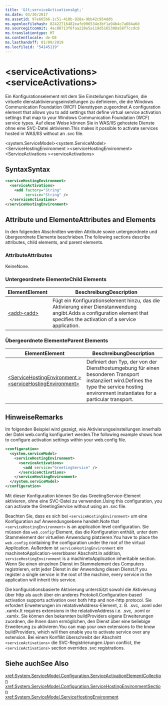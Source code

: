 ```yaml
---
title: '&lt;serviceActivations&gt;'
ms.date: 03/30/2017
ms.assetid: 97e665b6-1c51-410b-928a-9bb42c954ddb
ms.openlocfilehash: 82422716482eafe996534e3bf1a94b4c7a604a6d
ms.sourcegitcommit: 4ac80713f6faa220e5a119d5165308a58f7ccdc8
ms.translationtype: MT
ms.contentlocale: de-DE
ms.lasthandoff: 01/09/2019
ms.locfileid: "54145119"
---
```

# <a name="ltserviceactivationsgt"></a><span data-ttu-id="8f4a1-102">&lt;serviceActivations&gt;</span><span class="sxs-lookup"><span data-stu-id="8f4a1-102">&lt;serviceActivations&gt;</span></span>
<span data-ttu-id="8f4a1-103">Ein Konfigurationselement mit dem Sie Einstellungen hinzufügen, die virtuelle dienstaktivierungseinstellungen zu definieren, die die Windows Communication Foundation (WCF) Diensttypen zugeordnet.</span><span class="sxs-lookup"><span data-stu-id="8f4a1-103">A configuration element that allows you to add settings that define virtual service activation settings that map to your Windows Communication Foundation (WCF) service types.</span></span> <span data-ttu-id="8f4a1-104">Auf diese Weise können Sie in WAS/IIS gehostete Dienste ohne eine SVC-Datei aktivieren.</span><span class="sxs-lookup"><span data-stu-id="8f4a1-104">This makes it possible to activate services hosted in WAS/IIS without an .svc file.</span></span>  
  
 <span data-ttu-id="8f4a1-105">\<system.ServiceModel></span><span class="sxs-lookup"><span data-stu-id="8f4a1-105">\<system.ServiceModel></span></span>  
<span data-ttu-id="8f4a1-106">\<ServiceHostingEnvironment ></span><span class="sxs-lookup"><span data-stu-id="8f4a1-106">\<serviceHostingEnvironment></span></span>  
<span data-ttu-id="8f4a1-107">\<ServiceActivations ></span><span class="sxs-lookup"><span data-stu-id="8f4a1-107">\<serviceActivations></span></span>  
  
## <a name="syntax"></a><span data-ttu-id="8f4a1-108">Syntax</span><span class="sxs-lookup"><span data-stu-id="8f4a1-108">Syntax</span></span>  
  
```xml  
<serviceHostingEnvironment>
  <serviceActivations>
    <add factory="String"
         service="String" />
  </serviceActivations>
</serviceHostingEnvironment>
```  
  
## <a name="attributes-and-elements"></a><span data-ttu-id="8f4a1-109">Attribute und Elemente</span><span class="sxs-lookup"><span data-stu-id="8f4a1-109">Attributes and Elements</span></span>  
 <span data-ttu-id="8f4a1-110">In den folgenden Abschnitten werden Attribute sowie untergeordnete und übergeordnete Elemente beschrieben.</span><span class="sxs-lookup"><span data-stu-id="8f4a1-110">The following sections describe attributes, child elements, and parent elements.</span></span>  
  
### <a name="attributes"></a><span data-ttu-id="8f4a1-111">Attribute</span><span class="sxs-lookup"><span data-stu-id="8f4a1-111">Attributes</span></span>  
 <span data-ttu-id="8f4a1-112">Keine</span><span class="sxs-lookup"><span data-stu-id="8f4a1-112">None.</span></span>  
  
### <a name="child-elements"></a><span data-ttu-id="8f4a1-113">Untergeordnete Elemente</span><span class="sxs-lookup"><span data-stu-id="8f4a1-113">Child Elements</span></span>  
  
|<span data-ttu-id="8f4a1-114">Element</span><span class="sxs-lookup"><span data-stu-id="8f4a1-114">Element</span></span>|<span data-ttu-id="8f4a1-115">Beschreibung</span><span class="sxs-lookup"><span data-stu-id="8f4a1-115">Description</span></span>|  
|-------------|-----------------|  
|[<span data-ttu-id="8f4a1-116">\<add></span><span class="sxs-lookup"><span data-stu-id="8f4a1-116">\<add></span></span>](../../../../../docs/framework/configure-apps/file-schema/wcf/add-of-serviceactivations.md)|<span data-ttu-id="8f4a1-117">Fügt ein Konfigurationselement hinzu, das die Aktivierung einer Dienstanwendung angibt.</span><span class="sxs-lookup"><span data-stu-id="8f4a1-117">Adds a configuration element that specifies the activation of a service application.</span></span>|  
  
### <a name="parent-elements"></a><span data-ttu-id="8f4a1-118">Übergeordnete Elemente</span><span class="sxs-lookup"><span data-stu-id="8f4a1-118">Parent Elements</span></span>  
  
|<span data-ttu-id="8f4a1-119">Element</span><span class="sxs-lookup"><span data-stu-id="8f4a1-119">Element</span></span>|<span data-ttu-id="8f4a1-120">Beschreibung</span><span class="sxs-lookup"><span data-stu-id="8f4a1-120">Description</span></span>|  
|-------------|-----------------|  
|[<span data-ttu-id="8f4a1-121">\<ServiceHostingEnvironment ></span><span class="sxs-lookup"><span data-stu-id="8f4a1-121">\<serviceHostingEnvironment></span></span>](../../../../../docs/framework/configure-apps/file-schema/wcf/servicehostingenvironment.md)|<span data-ttu-id="8f4a1-122">Definiert den Typ, der von der Diensthostumgebung für einen besonderen Transport instanziiert wird.</span><span class="sxs-lookup"><span data-stu-id="8f4a1-122">Defines the type the service hosting environment instantiates for a particular transport.</span></span>|  
  
## <a name="remarks"></a><span data-ttu-id="8f4a1-123">Hinweise</span><span class="sxs-lookup"><span data-stu-id="8f4a1-123">Remarks</span></span>  
 <span data-ttu-id="8f4a1-124">Im folgenden Beispiel wird gezeigt, wie Aktivierungseinstellungen innerhalb der Datei web.config konfiguriert werden.</span><span class="sxs-lookup"><span data-stu-id="8f4a1-124">The following example shows how to configure activation settings within your web.config file.</span></span>  
  
```xml  
<configuration>
  <system.serviceModel>
    <serviceHostingEnvironment>
      <serviceActivations>
        <add service="GreetingService" />
      </serviceActivations>
    </serviceHostingEnvironment>
  </system.serviceModel>
</configuration>
```  
  
 <span data-ttu-id="8f4a1-125">Mit dieser Konfiguration können Sie das GreetingService-Element aktivieren, ohne eine SVC-Datei zu verwenden.</span><span class="sxs-lookup"><span data-stu-id="8f4a1-125">Using this configuration, you can activate the GreetingService without using an .svc file.</span></span>  
  
 <span data-ttu-id="8f4a1-126">Beachten Sie, dass es sich bei `<serviceHostingEnvironment>` um eine Konfiguration auf Anwendungsebene handelt.</span><span class="sxs-lookup"><span data-stu-id="8f4a1-126">Note that `<serviceHostingEnvironment>` is an application level configuration.</span></span> <span data-ttu-id="8f4a1-127">Sie müssen das `web.config`-Element, das die Konfiguration enthält, unter dem Stammelement der virtuellen Anwendung platzieren.</span><span class="sxs-lookup"><span data-stu-id="8f4a1-127">You have to place the `web.config` containing the configuration under the root of the virtual Application.</span></span> <span data-ttu-id="8f4a1-128">Außerdem ist `serviceHostingEnvironment` ein machinetoApplication-vererbbarer Abschnitt.</span><span class="sxs-lookup"><span data-stu-id="8f4a1-128">In addition, `serviceHostingEnvironment` is a machinetoApplication inheritable section.</span></span> <span data-ttu-id="8f4a1-129">Wenn Sie einen einzelnen Dienst im Stammelement des Computers registrieren, erbt jeder Dienst in der Anwendung diesen Dienst.</span><span class="sxs-lookup"><span data-stu-id="8f4a1-129">If you register a single service in the root of the machine, every service in the application will inherit this service.</span></span>  
  
 <span data-ttu-id="8f4a1-130">Die konfigurationsbasierte Aktivierung unterstützt sowohl die Aktivierung über http als auch über ein anderes Protokoll.</span><span class="sxs-lookup"><span data-stu-id="8f4a1-130">Configuration-based activation supports activation over both http and non-http protocol.</span></span> <span data-ttu-id="8f4a1-131">Sie erfordert Erweiterungen im relatativeAddress-Element, z. B. .svc, .xoml oder .xamlx.</span><span class="sxs-lookup"><span data-stu-id="8f4a1-131">It requires extensions in the relatativeAddress i.e. .svc, .xoml or .xamlx.</span></span> <span data-ttu-id="8f4a1-132">Sie können den bekannten buildProviders eigene Erweiterungen zuordnen, die Ihnen dann ermöglichen, den Dienst über eine beliebige Erweiterung zu aktivieren.</span><span class="sxs-lookup"><span data-stu-id="8f4a1-132">You can map your own extensions to the know buildProviders, which will then enable you to activate service over any extension.</span></span> <span data-ttu-id="8f4a1-133">Bei einem Konflikt überschreibt der Abschnitt `<serviceActivations>` die SVC-Registrierungen.</span><span class="sxs-lookup"><span data-stu-id="8f4a1-133">Upon conflict, the `<serviceActivations>` section overrides .svc registrations.</span></span>  
  
## <a name="see-also"></a><span data-ttu-id="8f4a1-134">Siehe auch</span><span class="sxs-lookup"><span data-stu-id="8f4a1-134">See Also</span></span>  
 <xref:System.ServiceModel.Configuration.ServiceActivationElementCollection>  
 <xref:System.ServiceModel.Configuration.ServiceHostingEnvironmentSection>  
 <xref:System.ServiceModel.ServiceHostingEnvironment>
